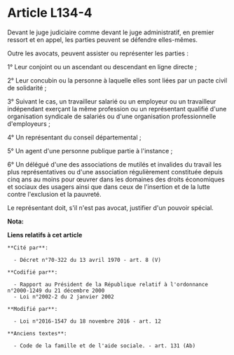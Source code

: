 # Article L134-4

Devant le juge judiciaire comme devant le juge administratif, en premier ressort et en appel, les parties peuvent se défendre
elles-mêmes. 

Outre les avocats, peuvent assister ou représenter les parties : 

1° Leur conjoint ou un ascendant ou descendant en ligne directe ; 

2° Leur concubin ou la personne à laquelle elles sont liées par un pacte civil de solidarité ; 

3° Suivant le cas, un travailleur salarié ou un employeur ou un travailleur indépendant exerçant la même profession ou un
représentant qualifié d'une organisation syndicale de salariés ou d'une organisation professionnelle d'employeurs ; 

4° Un représentant du conseil départemental ; 

5° Un agent d'une personne publique partie à l'instance ; 

6° Un délégué d'une des associations de mutilés et invalides du travail les plus représentatives ou d'une association
régulièrement constituée depuis cinq ans au moins pour œuvrer dans les domaines des droits économiques et sociaux des usagers
ainsi que dans ceux de l'insertion et de la lutte contre l'exclusion et la pauvreté. 

Le représentant doit, s'il n'est pas avocat, justifier d'un pouvoir spécial.

**Nota:**



**Liens relatifs à cet article**

	**Cité par**:

	  - Décret n°70-322 du 13 avril 1970 - art. 8 (V)

	**Codifié par**:

	  - Rapport au Président de la République relatif à l'ordonnance n°2000-1249 du 21 décembre 2000
	  - Loi n°2002-2 du 2 janvier 2002

	**Modifié par**:

	  - Loi n°2016-1547 du 18 novembre 2016 - art. 12

	**Anciens textes**:

	  - Code de la famille et de l'aide sociale. - art. 131 (Ab)
